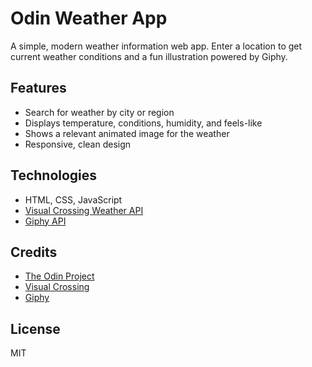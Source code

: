 # Odin Weather App

A simple, modern weather information web app. Enter a location to get current weather conditions and a fun illustration powered by Giphy.

## Features

- Search for weather by city or region
- Displays temperature, conditions, humidity, and feels-like
- Shows a relevant animated image for the weather
- Responsive, clean design

## Technologies

- HTML, CSS, JavaScript
- [Visual Crossing Weather API](https://www.visualcrossing.com/weather-api)
- [Giphy API](https://developers.giphy.com/)

## Credits

- [The Odin Project](https://www.theodinproject.com/)
- [Visual Crossing](https://www.visualcrossing.com/)
- [Giphy](https://giphy.com/)

## License

MIT
